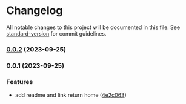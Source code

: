 # Changelog

All notable changes to this project will be documented in this file. See [standard-version](https://github.com/conventional-changelog/standard-version) for commit guidelines.

### [0.0.2](https://github.com/flaviosantospqri/stemis-project/compare/v0.0.1...v0.0.2) (2023-09-25)

### 0.0.1 (2023-09-25)


### Features

* add readme and link return home ([4e2c063](https://github.com/flaviosantospqri/stemis-project/commit/4e2c063b31677844b3e31b9d48508e62bf885915))
